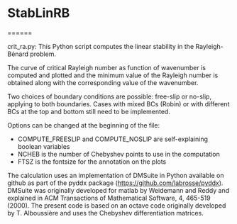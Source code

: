 # StabLinRB
======

crit_ra.py: This Python script computes the linear stability in the Rayleigh-Bénard problem.

The curve of critical Rayleigh number as function of wavenumber is computed
and plotted and the minimum value of the Rayleigh number is obtained along
with the corresponding value of the wavenumber.

Two choices of boundary conditions are possible: free-slip or no-slip, applying
to both boundaries. Cases with mixed BCs (Robin) or with different BCs at the
top and bottom still need to be implemented.

Options can be changed at the beginning of the file:
 - COMPUTE_FREESLIP and COMPUTE_NOSLIP are self-explaining boolean variables
 - NCHEB is the number of Chebyshev points to use in the computation
 - FTSZ is the fontsize for the annotation on the plots

The calculation uses an implementation of DMSuite in Python available on github
as part of the pyddx package (https://github.com/labrosse/pyddx).
DMSuite was originally developed for matlab by
Weidemann and Reddy and explained in ACM Transactions of Mathematical
Software, 4, 465-519 (2000). The present code is based on an octave code
originally developed by T. Alboussière and uses the Chebyshev differentiation
matrices.
